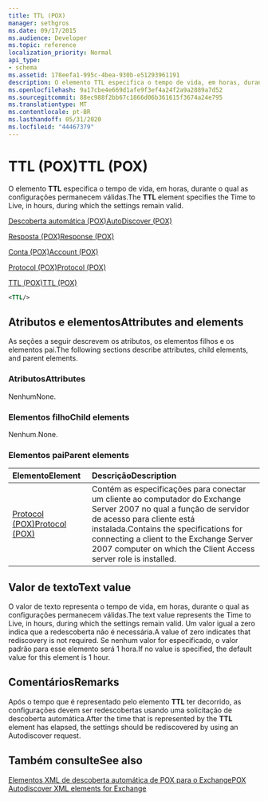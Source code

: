 ```yaml
---
title: TTL (POX)
manager: sethgros
ms.date: 09/17/2015
ms.audience: Developer
ms.topic: reference
localization_priority: Normal
api_type:
- schema
ms.assetid: 178eefa1-995c-4bea-930b-e51293961191
description: O elemento TTL especifica o tempo de vida, em horas, durante o qual as configurações permanecem válidas.
ms.openlocfilehash: 9a17cbe4e669d1afe9f3ef4a24f2a9a2889a7d52
ms.sourcegitcommit: 88ec988f2bb67c1866d06b361615f3674a24e795
ms.translationtype: MT
ms.contentlocale: pt-BR
ms.lasthandoff: 05/31/2020
ms.locfileid: "44467379"
---
```

# <a name="ttl-pox"></a><span data-ttu-id="bfa2b-103">TTL (POX)</span><span class="sxs-lookup"><span data-stu-id="bfa2b-103">TTL (POX)</span></span>

<span data-ttu-id="bfa2b-104">O elemento **TTL** especifica o tempo de vida, em horas, durante o qual as configurações permanecem válidas.</span><span class="sxs-lookup"><span data-stu-id="bfa2b-104">The **TTL** element specifies the Time to Live, in hours, during which the settings remain valid.</span></span> 
  
[<span data-ttu-id="bfa2b-105">Descoberta automática (POX)</span><span class="sxs-lookup"><span data-stu-id="bfa2b-105">AutoDiscover (POX)</span></span>](autodiscover-pox.md)
  
[<span data-ttu-id="bfa2b-106">Resposta (POX)</span><span class="sxs-lookup"><span data-stu-id="bfa2b-106">Response (POX)</span></span>](response-pox.md)
  
[<span data-ttu-id="bfa2b-107">Conta (POX)</span><span class="sxs-lookup"><span data-stu-id="bfa2b-107">Account (POX)</span></span>](account-pox.md)
  
[<span data-ttu-id="bfa2b-108">Protocol (POX)</span><span class="sxs-lookup"><span data-stu-id="bfa2b-108">Protocol (POX)</span></span>](protocol-pox.md)
  
[<span data-ttu-id="bfa2b-109">TTL (POX)</span><span class="sxs-lookup"><span data-stu-id="bfa2b-109">TTL (POX)</span></span>](ttl-pox.md)
  
```xml
<TTL/>
```

## <a name="attributes-and-elements"></a><span data-ttu-id="bfa2b-110">Atributos e elementos</span><span class="sxs-lookup"><span data-stu-id="bfa2b-110">Attributes and elements</span></span>

<span data-ttu-id="bfa2b-111">As seções a seguir descrevem os atributos, os elementos filhos e os elementos pai.</span><span class="sxs-lookup"><span data-stu-id="bfa2b-111">The following sections describe attributes, child elements, and parent elements.</span></span>
  
### <a name="attributes"></a><span data-ttu-id="bfa2b-112">Atributos</span><span class="sxs-lookup"><span data-stu-id="bfa2b-112">Attributes</span></span>

<span data-ttu-id="bfa2b-113">Nenhum</span><span class="sxs-lookup"><span data-stu-id="bfa2b-113">None.</span></span>
  
### <a name="child-elements"></a><span data-ttu-id="bfa2b-114">Elementos filho</span><span class="sxs-lookup"><span data-stu-id="bfa2b-114">Child elements</span></span>

<span data-ttu-id="bfa2b-115">Nenhum.</span><span class="sxs-lookup"><span data-stu-id="bfa2b-115">None.</span></span>
  
### <a name="parent-elements"></a><span data-ttu-id="bfa2b-116">Elementos pai</span><span class="sxs-lookup"><span data-stu-id="bfa2b-116">Parent elements</span></span>

|<span data-ttu-id="bfa2b-117">**Elemento**</span><span class="sxs-lookup"><span data-stu-id="bfa2b-117">**Element**</span></span>|<span data-ttu-id="bfa2b-118">**Descrição**</span><span class="sxs-lookup"><span data-stu-id="bfa2b-118">**Description**</span></span>|
|:-----|:-----|
|[<span data-ttu-id="bfa2b-119">Protocol (POX)</span><span class="sxs-lookup"><span data-stu-id="bfa2b-119">Protocol (POX)</span></span>](protocol-pox.md) <br/> |<span data-ttu-id="bfa2b-120">Contém as especificações para conectar um cliente ao computador do Exchange Server 2007 no qual a função de servidor de acesso para cliente está instalada.</span><span class="sxs-lookup"><span data-stu-id="bfa2b-120">Contains the specifications for connecting a client to the Exchange Server 2007 computer on which the Client Access server role is installed.</span></span>  <br/> |
   
## <a name="text-value"></a><span data-ttu-id="bfa2b-121">Valor de texto</span><span class="sxs-lookup"><span data-stu-id="bfa2b-121">Text value</span></span>

<span data-ttu-id="bfa2b-122">O valor de texto representa o tempo de vida, em horas, durante o qual as configurações permanecem válidas.</span><span class="sxs-lookup"><span data-stu-id="bfa2b-122">The text value represents the Time to Live, in hours, during which the settings remain valid.</span></span> <span data-ttu-id="bfa2b-123">Um valor igual a zero indica que a redescoberta não é necessária.</span><span class="sxs-lookup"><span data-stu-id="bfa2b-123">A value of zero indicates that rediscovery is not required.</span></span> <span data-ttu-id="bfa2b-124">Se nenhum valor for especificado, o valor padrão para esse elemento será 1 hora.</span><span class="sxs-lookup"><span data-stu-id="bfa2b-124">If no value is specified, the default value for this element is 1 hour.</span></span>
  
## <a name="remarks"></a><span data-ttu-id="bfa2b-125">Comentários</span><span class="sxs-lookup"><span data-stu-id="bfa2b-125">Remarks</span></span>

<span data-ttu-id="bfa2b-126">Após o tempo que é representado pelo elemento **TTL** ter decorrido, as configurações devem ser redescobertas usando uma solicitação de descoberta automática.</span><span class="sxs-lookup"><span data-stu-id="bfa2b-126">After the time that is represented by the **TTL** element has elapsed, the settings should be rediscovered by using an Autodiscover request.</span></span> 
  
## <a name="see-also"></a><span data-ttu-id="bfa2b-127">Também consulte</span><span class="sxs-lookup"><span data-stu-id="bfa2b-127">See also</span></span>



[<span data-ttu-id="bfa2b-128">Elementos XML de descoberta automática de POX para o Exchange</span><span class="sxs-lookup"><span data-stu-id="bfa2b-128">POX Autodiscover XML elements for Exchange</span></span>](pox-autodiscover-xml-elements-for-exchange.md)

